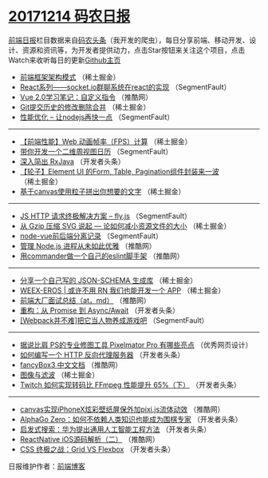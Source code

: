 # [20171214 码农日报](https://toutiao.qdkfweb.cn/date/2017/12/14)

[前端日报](https://qdkfweb.cn/c/news)栏目数据来自[码农头条](https://toutiao.qdkfweb.cn/)（我开发的爬虫），每日分享前端、移动开发、设计、资源和资讯等，为开发者提供动力，点击Star按钮来关注这个项目，点击Watch来收听每日的更新[Github主页](https://github.com/kujian/frontendDaily)
* [前端框架架构模式](https://toutiao.qdkfweb.cn/59557.html) （稀土掘金）
* [React系列——socket.io群聊系统在react的实现](https://toutiao.qdkfweb.cn/59517.html) （SegmentFault）
* [Vue 2.0学习笔记：自定义指令](https://toutiao.qdkfweb.cn/59528.html) （推酷网）
* [Git提交历史的修改删除合并](https://toutiao.qdkfweb.cn/59553.html) （稀土掘金）
* [性能优化 &#8211; 让nodejs再快一点](https://toutiao.qdkfweb.cn/59513.html) （SegmentFault）

***
* [【前端性能】Web 动画帧率（FPS）计算](https://toutiao.qdkfweb.cn/59555.html) （稀土掘金）
* [带你开发一个二维周视图日历](https://toutiao.qdkfweb.cn/59524.html) （SegmentFault）
* [深入简出 RxJava](https://toutiao.qdkfweb.cn/59497.html) （开发者头条）
* [【轮子】Element UI 的Form, Table, Pagination组件封装来一波](https://toutiao.qdkfweb.cn/59547.html) （稀土掘金）
* [基于canvas使用粒子拼出你想要的文字](https://toutiao.qdkfweb.cn/59552.html) （稀土掘金）

***
* [JS HTTP 请求终极解决方案 &#8211; fly.js](https://toutiao.qdkfweb.cn/59522.html) （SegmentFault）
* [从 Gzip 压缩 SVG 说起 — 论如何减小资源文件的大小](https://toutiao.qdkfweb.cn/59554.html) （稀土掘金）
* [node-vue前后端分离记录](https://toutiao.qdkfweb.cn/59523.html) （SegmentFault）
* [管理 Node.js 进程从未如此优雅](https://toutiao.qdkfweb.cn/59535.html) （推酷网）
* [用commander做一个自己的eslint脚手架](https://toutiao.qdkfweb.cn/59536.html) （推酷网）

***
* [分享一个自己写的 JSON-SCHEMA 生成库](https://toutiao.qdkfweb.cn/59548.html) （稀土掘金）
* [WEEX-EROS | 或许不用 RN 我们也能开发一个 APP](https://toutiao.qdkfweb.cn/59549.html) （稀土掘金）
* [前端大厂面试总结（at，md）](https://toutiao.qdkfweb.cn/59531.html) （推酷网）
* [重构：从 Promise 到 Async/Await](https://toutiao.qdkfweb.cn/59493.html) （开发者头条）
* [[Webpack并不难]把它当人物养成游戏吧](https://toutiao.qdkfweb.cn/59512.html) （SegmentFault）

***
* [据说比肩 PS的专业修图工具 Pixelmator Pro 有哪些亮点](https://toutiao.qdkfweb.cn/59612.html) （优秀网页设计）
* [如何编写一个 HTTP 反向代理服务器](https://toutiao.qdkfweb.cn/59494.html) （开发者头条）
* [fancyBox3 中文文档](https://toutiao.qdkfweb.cn/59534.html) （推酷网）
* [图像与滤波](https://toutiao.qdkfweb.cn/59556.html) （稀土掘金）
* [Twitch 如何实现转码比 FFmpeg 性能提升 65%（下）](https://toutiao.qdkfweb.cn/59496.html) （开发者头条）

***
* [canvas实现iPhoneX炫彩壁纸屏保外加pixi.js流体动效](https://toutiao.qdkfweb.cn/59527.html) （推酷网）
* [AlphaGo Zero：如何不依赖人类知识也能成为围棋专家](https://toutiao.qdkfweb.cn/59498.html) （开发者头条）
* [启发式搜索：华为提出通用人工智能工程方法](https://toutiao.qdkfweb.cn/59499.html) （开发者头条）
* [ReactNative iOS源码解析（二）](https://toutiao.qdkfweb.cn/59529.html) （推酷网）
* [CSS 终极之战：Grid VS Flexbox](https://toutiao.qdkfweb.cn/59500.html) （开发者头条）

日报维护作者：[前端博客](https://qdkfweb.cn/) 